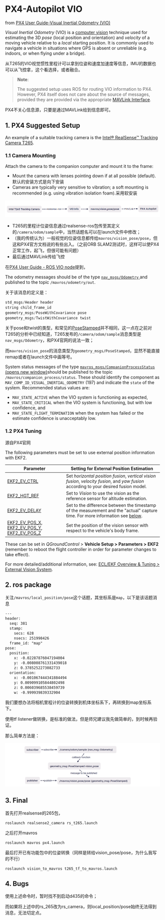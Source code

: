 # PX4-Autopilot VIO

from [PX4 User Guide-Visual Inertial Odometry (VIO)](https://docs.px4.io/main/en/computer_vision/visual_inertial_odometry.html)

*Visual Inertial Odometry* (VIO) is a [computer vision](https://docs.px4.io/main/en/computer_vision/) technique used for estimating the 3D *pose* (local position and orientation) and *velocity* of a moving vehicle relative to a *local* starting position. It is commonly used to navigate a vehicle in situations where GPS is absent or unreliable (e.g. indoors, or when flying under a bridge).

从T265的VIO视觉惯性里程计可以拿到位姿和速度加速度等信息，IMU的数据也可以从飞控拿，这个看选择，或者融合。

> **Note**:
>
> The suggested setup uses ROS for routing VIO information to PX4. However, PX4 itself does not care about the source of messages, provided they are provided via the appropriate [MAVLink Interface](https://docs.px4.io/main/en/ros/external_position_estimation.html#px4-mavlink-integration).

PX4不关心信息源，只要是通过MAVLink给到信息即可。

## 1. PX4 Suggested Setup

An example of a suitable tracking camera is the [Intel® RealSense™ Tracking Camera T265](https://docs.px4.io/main/en/peripherals/camera_t265_vio.html).

### 1.1 Camera Mounting

Attach the camera to the companion computer and mount it to the frame:

- Mount the camera with lenses pointing down if at all possible (default).默认的安装方式是向下安装
- Cameras are typically very sensitive to vibration; a soft mounting is recommended (e.g. using vibration isolation foam).采用软安装

![vio](images/visionpose.png)

* T265的里程计位姿信息通过realsense-ros包传至其定义的`/camera/odom/sample`中，当然话题名可以在launch文件中修改；
* （我的传统认为）一般视觉的位姿信息都传给`mavros/vision_pose/pose`，但这和PX4官方文档说的有些出入。（之前ORB SLAM2测试时，这样可以使PX4正常工作，起飞，但很可能有问题）
* 最后通过MAVLink传给飞控

在[PX4 User Guide - ROS VIO node](https://docs.px4.io/main/en/computer_vision/visual_inertial_odometry.html#vio_ros_node)提到，

The odometry messages should be of the type [`nav_msgs/Odometry` ](http://docs.ros.org/en/noetic/api/nav_msgs/html/msg/Odometry.html)and published to the topic `/mavros/odometry/out`.

关于该消息的定义是：

```c
std_msgs/Header header
string child_frame_id
geometry_msgs/PoseWithCovariance pose
geometry_msgs/TwistWithCovariance twist
```

关于pose和twist的类型，和常见的[PoseStamped](http://docs.ros.org/en/noetic/api/geometry_msgs/html/msg/PoseStamped.html)并不相同，这一点在之前对T265的分析中已经知道，T265发布的`/camera/odom/sample`消息类型是`nav_msgs/Odometry`，和PX4官网的说法一致；

而`mavros/vision_pose`的消息类型为`geometry_msgs/PoseStamped`，显然不能直接remap或者在launch文件中画等号。

System status messages of the type [`mavros_msgs/CompanionProcessStatus` (opens new window)](https://github.com/mavlink/mavros/blob/master/mavros_msgs/msg/CompanionProcessStatus.msg)should be published to the topic `/mavros/companion_process/status`. These should identify the component as `MAV_COMP_ID_VISUAL_INERTIAL_ODOMETRY` (197) and indicate the `state` of the system. Recommended status values are:

- `MAV_STATE_ACTIVE` when the VIO system is functioning as expected,
- `MAV_STATE_CRITICAL` when the VIO system is functioning, but with low confidence, and
- `MAV_STATE_FLIGHT_TERMINATION` when the system has failed or the estimate confidence is unacceptably low.

### 1.2 PX4 Tuning

源自PX4官网

The following parameters must be set to use external position information with EKF2.

| Parameter                                                    | Setting for External Position Estimation                     |
| ------------------------------------------------------------ | ------------------------------------------------------------ |
| [EKF2_EV_CTRL](https://docs.px4.io/main/en/advanced_config/parameter_reference.html#EKF2_EV_CTRL) | Set *horizontal position fusion*, *vertical vision fusion*, *velocity fusion*, and *yaw fusion* according to your desired fusion model. |
| [EKF2_HGT_REF](https://docs.px4.io/main/en/advanced_config/parameter_reference.html#EKF2_HGT_REF) | Set to *Vision* to use the vision as the reference sensor for altitude estimation. |
| [EKF2_EV_DELAY](https://docs.px4.io/main/en/advanced_config/parameter_reference.html#EKF2_EV_DELAY) | Set to the difference between the timestamp of the measurement and the "actual" capture time. For more information see [below](https://docs.px4.io/main/en/computer_vision/visual_inertial_odometry.html#tuning-EKF2_EV_DELAY). |
| [EKF2_EV_POS_X](https://docs.px4.io/main/en/advanced_config/parameter_reference.html#EKF2_EV_POS_X), [EKF2_EV_POS_Y](https://docs.px4.io/main/en/advanced_config/parameter_reference.html#EKF2_EV_POS_Y), [EKF2_EV_POS_Z](https://docs.px4.io/main/en/advanced_config/parameter_reference.html#EKF2_EV_POS_Z) | Set the position of the vision sensor with respect to the vehicle's body frame. |

These can be set in *QGroundControl* > **Vehicle Setup > Parameters > EKF2** (remember to reboot the flight controller in order for parameter changes to take effect).

For more detailed/additional information, see: [ECL/EKF Overview & Tuning > External Vision System](https://docs.px4.io/main/en/advanced_config/tuning_the_ecl_ekf.html#external-vision-system).

## 2. ros package

关注`/mavros/local_position/pose`这个话题，其坐标系是`map`，以下是该话题消息

```
---
header: 
  seq: 381
  stamp: 
    secs: 628
    nsecs: 251998426
  frame_id: "map"
pose: 
  position: 
    x: -0.02287876047194004
    y: -0.008008761331439018
    z: 0.3785252273082733
  orientation: 
    x: -0.001067444341884494
    y: 0.009099105844802498
    z: 0.006039685538459739
    w: -0.999939839332904
```

我们要想办法将相机里程计的位姿转换到机体坐标系下，再转换到map坐标系下。

使用tf listener做转换，是标准的做法，但是师兄建议我先做简单的，到时候再验证。

那么简单方法是：

![easy](images/easyway.png)

## 3. Final

首先打开realsense的265包，

```shell
roslaunch realsense2_camera rs_t265.launch
```

之后打开mavros

```shell
roslaunch mavros px4.launch
```

最后打开已有功能包中的位姿转换（同样是转给vision_pose/pose，为什么我写的不行）

```shell
roslaunch vision_to_mavros t265_tf_to_mavros.launch
```

## 4. Bugs

使用上述命令时，暂时找不到启动d435的命令；

而如果将上述中的rs_265改为rs_camera，则local_position/pose始终无法得到消息，无法切定点。
